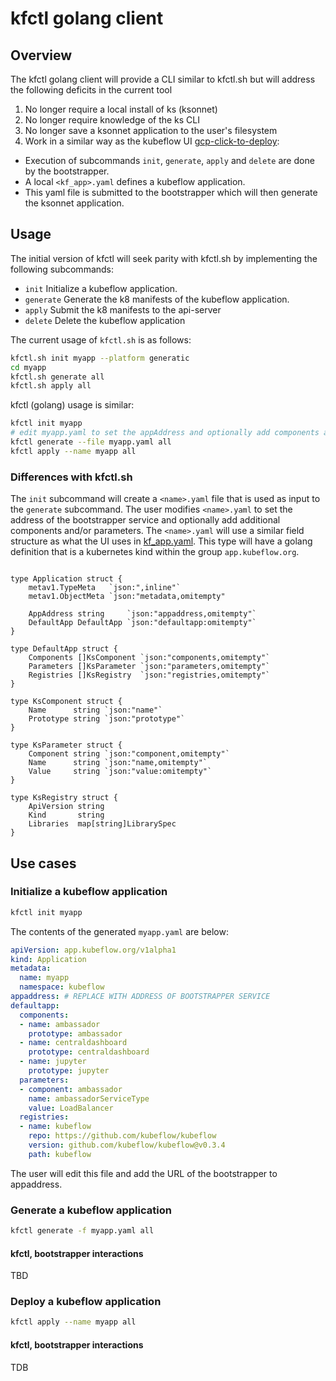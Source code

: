 # kfctl golang client

## Overview

The kfctl golang client will provide a CLI similar to kfctl.sh but will 
address the following deficits in the current tool

1. No longer require a local install of ks (ksonnet)
2. No longer require knowledge of the ks CLI 
3. No longer save a ksonnet application to the user's filesystem
4. Work in a similar way as the kubeflow UI [gcp-click-to-deploy](https://github.com/kubeflow/kubeflow/tree/master/components/gcp-click-to-deploy):
  - Execution of subcommands `init`, `generate`, `apply` and `delete` are done by the bootstrapper.
  - A local `<kf_app>.yaml` defines a kubeflow application. 
  - This yaml file is submitted to the bootstrapper which will then generate the ksonnet application.

## Usage

The initial version of kfctl will seek parity with kfctl.sh by implementing the following subcommands:
- `init`            Initialize a kubeflow application.
- `generate`        Generate the k8 manifests of the kubeflow application.
- `apply`           Submit the k8 manifests to the api-server
- `delete`          Delete the kubeflow application

The current usage of `kfctl.sh` is as follows:

```sh
kfctl.sh init myapp --platform generatic
cd myapp
kfctl.sh generate all
kfctl.sh apply all
```

kfctl (golang) usage is similar:

```sh
kfctl init myapp 
# edit myapp.yaml to set the appAddress and optionally add components and/or parameters
kfctl generate --file myapp.yaml all
kfctl apply --name myapp all
```

### Differences with kfctl.sh

The `init` subcommand will create a `<name>.yaml` file that is used as input to the `generate` subcommand.
The user modifies `<name>.yaml` to set the address of the bootstrapper service and optionally add 
additional components and/or parameters. The `<name>.yaml` will use a similar field structure as what 
the UI uses in [kf_app.yaml](https://github.com/kubeflow/kubeflow/blob/master/components/gcp-click-to-deploy/manifest/kf_app.yaml). This type will have a golang definition that is a kubernetes kind within the group `app.kubeflow.org`. 

```

type Application struct {
	metav1.TypeMeta   `json:",inline"`
	metav1.ObjectMeta `json:"metadata,omitempty" 

	AppAddress string     `json:"appaddress,omitempty"`
	DefaultApp DefaultApp `json:"defaultapp:omitempty"`
}

type DefaultApp struct {
	Components []KsComponent `json:"components,omitempty"`
	Parameters []KsParameter `json:"parameters,omitempty"`
	Registries []KsRegistry  `json:"registries,omitempty"`
}

type KsComponent struct {
	Name      string `json:"name"`
	Prototype string `json:"prototype"`
}

type KsParameter struct {
	Component string `json:"component,omitempty"`
	Name      string `json:"name,omitempty"`
	Value     string `json:"value:omitempty"`
}

type KsRegistry struct {
	ApiVersion string
	Kind       string
	Libraries  map[string]LibrarySpec
}
```

## Use cases

### Initialize a kubeflow application

```sh
kfctl init myapp 
```

The contents of the generated `myapp.yaml` are below:

```yaml
apiVersion: app.kubeflow.org/v1alpha1
kind: Application
metadata:
  name: myapp
  namespace: kubeflow
appaddress: # REPLACE WITH ADDRESS OF BOOTSTRAPPER SERVICE
defaultapp:
  components:
  - name: ambassador
    prototype: ambassador
  - name: centraldashboard
    prototype: centraldashboard
  - name: jupyter
    prototype: jupyter
  parameters:
  - component: ambassador
    name: ambassadorServiceType
    value: LoadBalancer
  registries:
  - name: kubeflow
    repo: https://github.com/kubeflow/kubeflow
    version: github.com/kubeflow/kubeflow@v0.3.4
    path: kubeflow
```

The user will edit this file and add the URL of the bootstrapper to appaddress.

### Generate a kubeflow application

```sh
kfctl generate -f myapp.yaml all
```

#### kfctl, bootstrapper interactions

TBD

### Deploy a kubeflow application

```sh
kfctl apply --name myapp all
```

#### kfctl, bootstrapper interactions

TDB


